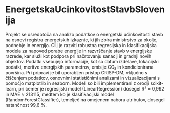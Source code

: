 # EnergetskaUcinkovitostStavbSlovenija

Projekt se osredotoča na analizo podatkov o energetski učinkovitosti stavb na osnovi registra energetskih izkaznic, ki jih zbira ministrstvo za okolje, podnebje in energijo. Cilj je razviti robustna regresijska in klasifikacijska modela za napoved porabe energije in razvrščanje stavb v energijske razrede, kar služi kot podpora pri načrtovanju sanacij in gradnji novih objektov. Podatki vsebujejo informacije, kot so datum izdelave, lokacijski podatki, meritve energijskih parametrov, emisije CO₂ in kondicionirana površina. Pri pripravi je bil uporabljen pristop CRISP-DM, vključno s čiščenjem podatkov, osnovnimi statističnimi analizami in vizualizacijami s pomočjo matplotlib in seaborn. Modeli so bili implementirani z orodji scikit-learn, pri čemer je regresijski model (LinearRegression) dosegel R² = 0,992 in MAE ≈ 213115, medtem ko je klasifikacijski model (RandomForestClassifier), temelječ na omejenem naboru atributov, dosegel natančnost 99,6 %.
